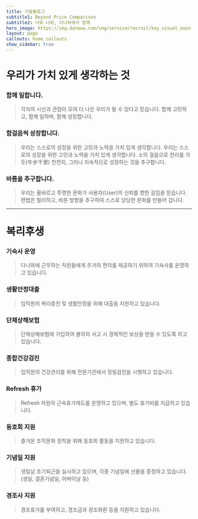 ```yaml
---
title: 기술블로그
subtitle1: Beyond Price Comparison 
subtitle2: 너와 나와, 다나와에서 함께
hero_image: https://img.danawa.com/img/service/recruit/key_visual_main.jpg
layout: page
callouts: home_callouts
show_sidebar: true
---
```



# 우리가 가치 있게 생각하는 것

### 함께 일합니다.

> 각자의 시선과 관점이 모여 더 나은 우리가 될 수 있다고 믿습니다.
함께 고민하고, 함께 일하며, 함께 성장합니다.

### 함걸음씩 성장합니다.

> 우리는 스스로의 성장을 위한 고민과 노력을 가치 있게 생각합니다.
우리는 스스로의 성장을 위한 고민과 노력을 가치 있게 생각합니다.
소의 걸음으로 천리를 가듯(牛步千里) 천천히, 그러나 지속적으로 성장하는 것을 추구합니다.

### 바름을 추구합니다.

> 우리는 올바르고 투명한 문화가 사용자(User)의 신뢰를 향한 길임을 믿습니다.
편법은 멀리하고, 바른 방향을 추구하여 스스로 당당한 문화를 만들어 갑니다.

---

# 복리후생


### 기숙사 운영

> 다나와에 근무하는 직원들에게 주거의 편의를 제공하기 위하여 기숙사를 운영하고 있습니다.

### 생활안정대출

> 임직원의 복리증진 및 생활안정을 위해 대출을 지원하고 있습니다. 

### 단체상해보험

> 단체상해보험에 가입하여 불의의 사고 시 경제적인 보상을 받을 수 있도록 하고 있습니다.

### 종합건강검진

> 임직원의 건강관리를 위해 전문기관에서 정밀검진을 시행하고 있습니다.

### Refresh 휴가

> Refresh 차원의 근속휴가제도를 운영하고 있으며, 별도 휴가비를 지급하고 있습니다.

### 동호회 지원

> 즐거운 조직문화 정착을 위해 동호회 활동을 지원하고 있습니다.

### 기념일 지원

> 생일날 조기퇴근을 실시하고 있으며, 각종 기념일에 선물을 증정하고 있습니다. (생일, 결혼기념일, 어버이날 등)

### 경조사 지원

> 경조휴가를 부여하고, 경조금과 경조화환 등을 지원하고 있습니다.

